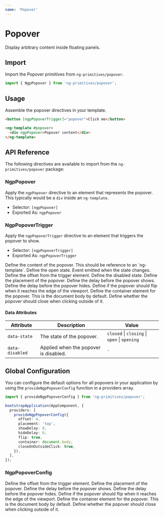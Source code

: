 ```yaml
---
name: 'Popover'
---
```


# Popover

Display arbitrary content inside floating panels.

<docs-example name="popover"></docs-example>

## Import

Import the Popover primitives from `ng-primitives/popover`.

```ts
import { NgpPopover } from 'ng-primitives/popover';
```

## Usage

Assemble the popover directives in your template.

```html
<button [ngpPopoverTrigger]="popover">Click me</button>

<ng-template #popover>
  <div ngpPopover>Popover content</div>
</ng-template>
```

## API Reference

The following directives are available to import from the `ng-primitives/popover` package:

### NgpPopover

Apply the `ngpPopover` directive to an element that represents the popover. This typically would be a `div` inside an `ng-template`.

- Selector: `[ngpPopover]`
- Exported As: `ngpPopover`

### NgpPopoverTrigger

Apply the `ngpPopoverTrigger` directive to an element that triggers the popover to show.

- Selector: `[ngpPopoverTrigger]`
- Exported As: `ngpPopoverTrigger`

<response-field name="ngpPopoverTrigger" type="TemplateRef">
  Define the content of the popover. This should be reference to an `ng-template`.
</response-field>

<response-field name="ngpPopoverTriggerOpen" type="boolean" default="false">
  Define the open state.
</response-field>

<response-field name="ngpPopoverTriggerOpenChange"  type="boolean">
  Event emitted when the state changes.
</response-field>

<response-field name="ngpPopoverTriggerOffset" type="number" default="0">
  Define the offset from the trigger element.
</response-field>

<response-field name="ngpPopoverTriggerDisabled" type="boolean" default="false">
  Define the disabled state.
</response-field>

<response-field name="ngpPopoverTriggerPlacement" type="'top' | 'right' | 'bottom' | 'left'" default="bottom">
  Define the placement of the popover.
</response-field>

<response-field name="ngpPopoverTriggerShowDelay" type="number" default="0">
  Define the delay before the popover shows.
</response-field>

<response-field name="ngpPopoverTriggerHideDelay" type="number" default="0">
  Define the delay before the popover hides.
</response-field>

<response-field name="ngpPopoverTriggerFlip" type="boolean" default="true">
  Define if the popover should flip when it reaches the edge of the viewport.
</response-field>

<response-field name="ngpPopoverTriggerContainer" type="HTMLElement">
  Define the container element for the popover. This is the document body by default.
</response-field>

<response-field name="ngpPopoverTriggerCloseOnOutsideClick" type="boolean" default="true">
  Define whether the popover should close when clicking outside of it.
</response-field>

#### Data Attributes

| Attribute       | Description                           | Value                                        |
| --------------- | ------------------------------------- | -------------------------------------------- |
| `data-state`    | The state of the popover.             | `closed` \| `closing` \| `open` \| `opening` |
| `data-disabled` | Applied when the popover is disabled. | `-`                                          |

## Global Configuration

You can configure the default options for all popovers in your application by using the `provideNgpPopoverConfig` function in a providers array.

```ts
import { provideNgpPopoverConfig } from 'ng-primitives/popover';

bootstrapApplication(AppComponent, {
  providers: [
    provideNgpPopoverConfig({
      offset: 4,
      placement: 'top',
      showDelay: 0,
      hideDelay: 0,
      flip: true,
      container: document.body,
      closeOnOutsideClick: true,
    }),
  ],
});
```

### NgpPopoverConfig

<response-field name="offset" type="number">
  Define the offset from the trigger element.
</response-field>

<response-field name="placement" type="'top' | 'right' | 'bottom' | 'left'">
  Define the placement of the popover.
</response-field>

<response-field name="showDelay" type="number">
  Define the delay before the popover shows.
</response-field>

<response-field name="hideDelay" type="number">
  Define the delay before the popover hides.
</response-field>

<response-field name="flip" type="boolean">
  Define if the popover should flip when it reaches the edge of the viewport.
</response-field>

<response-field name="container" type="HTMLElement">
  Define the container element for the popover. This is the document body by default.
</response-field>

<response-field name="closeOnOutsideClick" type="boolean">
  Define whether the popover should close when clicking outside of it.
</response-field>
